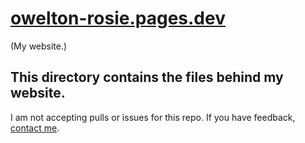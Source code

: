 # <a href="https://owelton-rosie.pages.dev">owelton-rosie.pages.dev</a>
(My website.)

## This directory contains the files behind my website.
I am not accepting pulls or issues for this repo. If you have feedback, <a href="https://owelton-rosie.pages.dev/contact">contact me</a>.
